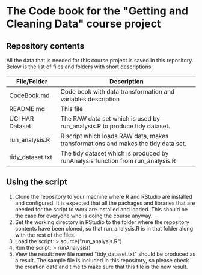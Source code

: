 # The Code book for the "Getting and Cleaning Data" course project

## Repository contents

All the data that is needed for this course project is saved in this repository. 
Below is the list of files and folders with short descriptions:

| File/Folder      | Description                                                                      |
|------------------|----------------------------------------------------------------------------------|
| CodeBook.md      | Code book with data transformation and variables description                     |
| README.md        | This file                                                                        |
| UCI HAR Dataset  | The RAW data set which is used by run_analysis.R to produce tidy dataset.        |
| run_analysis.R   | R script which loads RAW data, makes transformations and makes the tidy data set.|
| tidy\_dataset.txt | The tidy dataset which is produced by runAnalysis function from run\_analysis.R | 

## Using the script

1. Clone the repository to your machine where R and RStudio are installed and configured. It is expected that all the pachages and libraries that are needed for the script to work are installed and loaded. This should be the case for everyone who is doing the course anyway.
2. Set the working directory in RStudio to the folder where the repository contents have been cloned, so that run_analysis.R is in that folder along with the rest of the files.
3. Load the script: 
\> source("run_analysis.R")
4. Run the script:
\> runAnalysis()
5. View the result: 
new file named "tidy_dataset.txt" should be produced as a result. The sample file is included in this repository, so please check the creation date and time to make sure that this file is the new result.